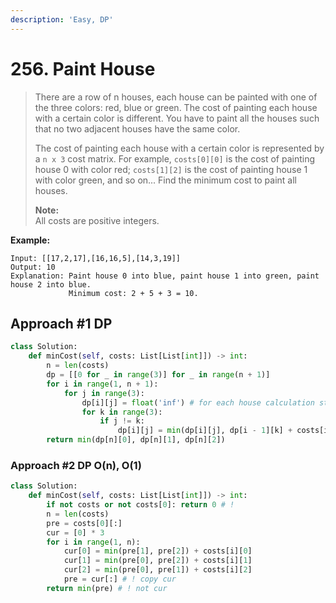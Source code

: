 ```yaml
---
description: 'Easy, DP'
---
```


# 256. Paint House

> There are a row of n houses, each house can be painted with one of the three colors: red, blue or green. The cost of painting each house with a certain color is different. You have to paint all the houses such that no two adjacent houses have the same color.
>
> The cost of painting each house with a certain color is represented by a `n x 3` cost matrix. For example, `costs[0][0]` is the cost of painting house 0 with color red; `costs[1][2]` is the cost of painting house 1 with color green, and so on... Find the minimum cost to paint all houses.
>
> **Note:**  
> All costs are positive integers.

**Example:**

```text
Input: [[17,2,17],[16,16,5],[14,3,19]]
Output: 10
Explanation: Paint house 0 into blue, paint house 1 into green, paint house 2 into blue. 
             Minimum cost: 2 + 5 + 3 = 10.
```

## Approach \#1 DP

```python
class Solution:
    def minCost(self, costs: List[List[int]]) -> int:
        n = len(costs)       
        dp = [[0 for _ in range(3)] for _ in range(n + 1)]       
        for i in range(1, n + 1):
            for j in range(3):
                dp[i][j] = float('inf') # for each house calculation starts with dp[i][j] = 0 
                for k in range(3):
                    if j != k:
                        dp[i][j] = min(dp[i][j], dp[i - 1][k] + costs[i - 1][j])
        return min(dp[n][0], dp[n][1], dp[n][2])
```

### Approach \#2 DP O\(n\), O\(1\)

```python
class Solution:
    def minCost(self, costs: List[List[int]]) -> int:
        if not costs or not costs[0]: return 0 # !
        n = len(costs)       
        pre = costs[0][:]
        cur = [0] * 3
        for i in range(1, n):
            cur[0] = min(pre[1], pre[2]) + costs[i][0]
            cur[1] = min(pre[0], pre[2]) + costs[i][1]
            cur[2] = min(pre[0], pre[1]) + costs[i][2]
            pre = cur[:] # ! copy cur
        return min(pre) # ! not cur
```




